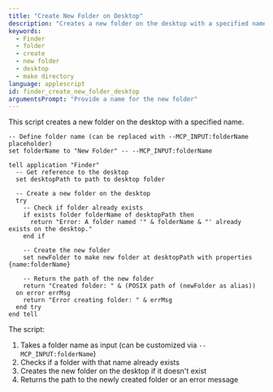 ```yaml
---
title: "Create New Folder on Desktop"
description: "Creates a new folder on the desktop with a specified name"
keywords:
  - Finder
  - folder
  - create
  - new folder
  - desktop
  - make directory
language: applescript
id: finder_create_new_folder_desktop
argumentsPrompt: "Provide a name for the new folder"
---
```


This script creates a new folder on the desktop with a specified name.

```applescript
-- Define folder name (can be replaced with --MCP_INPUT:folderName placeholder)
set folderName to "New Folder" -- --MCP_INPUT:folderName

tell application "Finder"
  -- Get reference to the desktop
  set desktopPath to path to desktop folder
  
  -- Create a new folder on the desktop
  try
    -- Check if folder already exists
    if exists folder folderName of desktopPath then
      return "Error: A folder named '" & folderName & "' already exists on the desktop."
    end if
    
    -- Create the new folder
    set newFolder to make new folder at desktopPath with properties {name:folderName}
    
    -- Return the path of the new folder
    return "Created folder: " & (POSIX path of (newFolder as alias))
  on error errMsg
    return "Error creating folder: " & errMsg
  end try
end tell
```

The script:
1. Takes a folder name as input (can be customized via `--MCP_INPUT:folderName`)
2. Checks if a folder with that name already exists
3. Creates the new folder on the desktop if it doesn't exist
4. Returns the path to the newly created folder or an error message